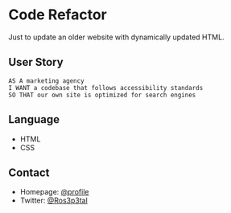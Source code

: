 # Code Refactor
Just to update an older website with dynamically updated HTML.

## User Story

```
AS A marketing agency
I WANT a codebase that follows accessibility standards
SO THAT our own site is optimized for search engines
```

## Language
* HTML
* CSS

## Contact
* Homepage: [@profile](https://github.com/Kathleen-Y)
* Twitter: [@Ros3p3tal](https://twitter.com/Ros3p3tal)
